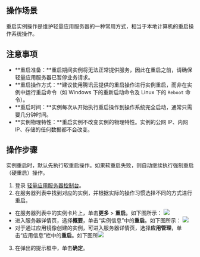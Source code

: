 ## 操作场景

重启实例操作是维护轻量应用服务器的一种常用方式，相当于本地计算机的重启操作系统操作。

## 注意事项
 - **重启准备：**重启期间实例将无法正常提供服务，因此在重启之前，请确保轻量应用服务器已暂停业务请求。
 - **重启操作方式：**建议使用腾讯云提供的重启操作进行实例重启，而非在实例中运行重启命令（如 Windows 下的重新启动命令及 Linux 下的 `Reboot` 命令）。
 - **重启时间：**实例每次从开始执行重启操作到操作系统完全启动，通常只需要几分钟时间。
 - **实例物理特性：**重启实例不改变实例的物理特性。实例的公网 IP、内网 IP、存储的任何数据都不会改变。

## 操作步骤

<dx-alert infotype="notice" title="">
实例重启时，默认先执行软重启操作。如果软重启失败，则自动继续执行强制重启（硬重启）操作。
</dx-alert>



1. 登录 [轻量应用服务器控制台](https://console.cloud.tencent.com/lighthouse/instance/index)。
2. 在服务器列表中找到对应的实例，并根据实际的操作习惯选择不同的方式进行重启。
 - 在服务器列表中的实例卡片上，单击**更多** > **重启**。如下图所示：
![](https://qcloudimg.tencent-cloud.cn/raw/54e8d5b8b48d98466a4daeb8f5d15805.png)
 - 进入服务器详情页，选择**概要**，单击“实例信息”中的**重启**。如下图所示：
![](https://qcloudimg.tencent-cloud.cn/raw/6743db98e4d19d3c538fe255980f5767.png)
 - 对于通过应用镜像创建的实例，可进入服务器详情页，选择**应用管理**，单击“应用信息”栏中的**重启**。如下图所![](https://qcloudimg.tencent-cloud.cn/raw/c568b7fe5231cf33017516c9a03c93df.png)
3. 在弹出的提示框中，单击**确定**。
